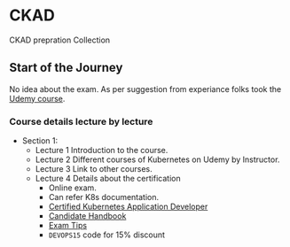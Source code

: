 # CKAD

CKAD prepration Collection

## Start of the Journey

No idea about the exam. As per suggestion from experiance folks took the [Udemy course](https://www.udemy.com/course/certified-kubernetes-application-developer/learn/lecture/12299352#overview).

### Course details lecture by lecture

- Section 1:
  - Lecture 1 Introduction to the course.
  - Lecture 2 Different courses of Kubernetes on Udemy by Instructor.
  - Lecture 3 Link to other courses.
  - Lecture 4 Details about the certification
    - Online exam.
    - Can refer K8s documentation.
    - [Certified Kubernetes Application Developer](https://www.cncf.io/certification/ckad/)
    - [Candidate Handbook](https://www.cncf.io/certification/candidate-handbook)
    - [Exam Tips](https://docs.linuxfoundation.org/tc-docs/certification/tips-cka-and-ckad)
    - `DEVOPS15` code for 15% discount
